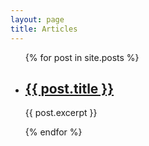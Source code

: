 ```yaml
---
layout: page
title: Articles
---
```


<ul>
    {% for post in site.posts %}
        <li class="article">
            <h2><a href="{{ post.url }}">{{ post.title }}</a></h2>
            <p>{{ post.excerpt }}</p>
        </li>
    {% endfor %}
</ul>
